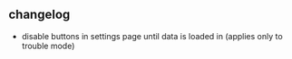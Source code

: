 ## changelog
- disable buttons in settings page until data is loaded in (applies only to trouble mode)